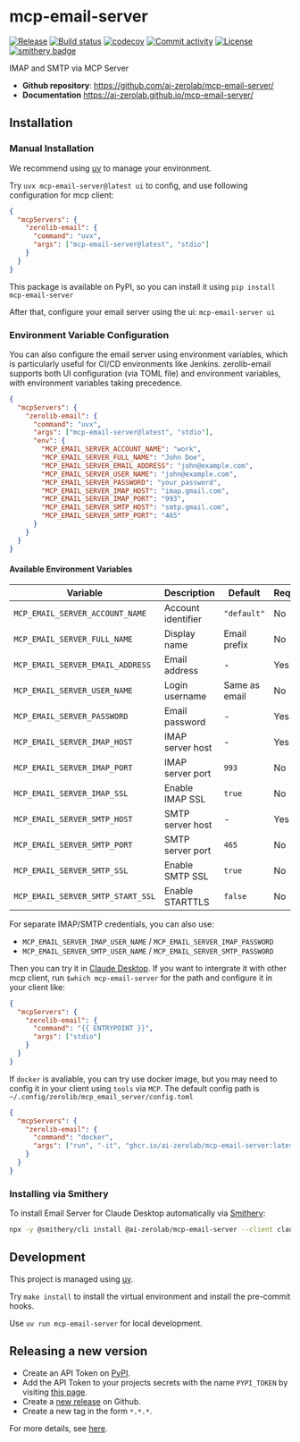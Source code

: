 # mcp-email-server

[![Release](https://img.shields.io/github/v/release/ai-zerolab/mcp-email-server)](https://img.shields.io/github/v/release/ai-zerolab/mcp-email-server)
[![Build status](https://img.shields.io/github/actions/workflow/status/ai-zerolab/mcp-email-server/main.yml?branch=main)](https://github.com/ai-zerolab/mcp-email-server/actions/workflows/main.yml?query=branch%3Amain)
[![codecov](https://codecov.io/gh/ai-zerolab/mcp-email-server/branch/main/graph/badge.svg)](https://codecov.io/gh/ai-zerolab/mcp-email-server)
[![Commit activity](https://img.shields.io/github/commit-activity/m/ai-zerolab/mcp-email-server)](https://img.shields.io/github/commit-activity/m/ai-zerolab/mcp-email-server)
[![License](https://img.shields.io/github/license/ai-zerolab/mcp-email-server)](https://img.shields.io/github/license/ai-zerolab/mcp-email-server)
[![smithery badge](https://smithery.ai/badge/@ai-zerolab/mcp-email-server)](https://smithery.ai/server/@ai-zerolab/mcp-email-server)

IMAP and SMTP via MCP Server

- **Github repository**: <https://github.com/ai-zerolab/mcp-email-server/>
- **Documentation** <https://ai-zerolab.github.io/mcp-email-server/>

## Installation

### Manual Installation

We recommend using [uv](https://github.com/astral-sh/uv) to manage your environment.

Try `uvx mcp-email-server@latest ui` to config, and use following configuration for mcp client:

```json
{
  "mcpServers": {
    "zerolib-email": {
      "command": "uvx",
      "args": ["mcp-email-server@latest", "stdio"]
    }
  }
}
```

This package is available on PyPI, so you can install it using `pip install mcp-email-server`

After that, configure your email server using the ui: `mcp-email-server ui`

### Environment Variable Configuration

You can also configure the email server using environment variables, which is particularly useful for CI/CD environments like Jenkins. zerolib-email supports both UI configuration (via TOML file) and environment variables, with environment variables taking precedence.

```json
{
  "mcpServers": {
    "zerolib-email": {
      "command": "uvx",
      "args": ["mcp-email-server@latest", "stdio"],
      "env": {
        "MCP_EMAIL_SERVER_ACCOUNT_NAME": "work",
        "MCP_EMAIL_SERVER_FULL_NAME": "John Doe",
        "MCP_EMAIL_SERVER_EMAIL_ADDRESS": "john@example.com",
        "MCP_EMAIL_SERVER_USER_NAME": "john@example.com",
        "MCP_EMAIL_SERVER_PASSWORD": "your_password",
        "MCP_EMAIL_SERVER_IMAP_HOST": "imap.gmail.com",
        "MCP_EMAIL_SERVER_IMAP_PORT": "993",
        "MCP_EMAIL_SERVER_SMTP_HOST": "smtp.gmail.com",
        "MCP_EMAIL_SERVER_SMTP_PORT": "465"
      }
    }
  }
}
```

#### Available Environment Variables

| Variable | Description | Default | Required |
|----------|-------------|---------|----------|
| `MCP_EMAIL_SERVER_ACCOUNT_NAME` | Account identifier | `"default"` | No |
| `MCP_EMAIL_SERVER_FULL_NAME` | Display name | Email prefix | No |
| `MCP_EMAIL_SERVER_EMAIL_ADDRESS` | Email address | - | Yes |
| `MCP_EMAIL_SERVER_USER_NAME` | Login username | Same as email | No |
| `MCP_EMAIL_SERVER_PASSWORD` | Email password | - | Yes |
| `MCP_EMAIL_SERVER_IMAP_HOST` | IMAP server host | - | Yes |
| `MCP_EMAIL_SERVER_IMAP_PORT` | IMAP server port | `993` | No |
| `MCP_EMAIL_SERVER_IMAP_SSL` | Enable IMAP SSL | `true` | No |
| `MCP_EMAIL_SERVER_SMTP_HOST` | SMTP server host | - | Yes |
| `MCP_EMAIL_SERVER_SMTP_PORT` | SMTP server port | `465` | No |
| `MCP_EMAIL_SERVER_SMTP_SSL` | Enable SMTP SSL | `true` | No |
| `MCP_EMAIL_SERVER_SMTP_START_SSL` | Enable STARTTLS | `false` | No |

For separate IMAP/SMTP credentials, you can also use:
- `MCP_EMAIL_SERVER_IMAP_USER_NAME` / `MCP_EMAIL_SERVER_IMAP_PASSWORD`
- `MCP_EMAIL_SERVER_SMTP_USER_NAME` / `MCP_EMAIL_SERVER_SMTP_PASSWORD`

Then you can try it in [Claude Desktop](https://claude.ai/download). If you want to intergrate it with other mcp client, run `$which mcp-email-server` for the path and configure it in your client like:

```json
{
  "mcpServers": {
    "zerolib-email": {
      "command": "{{ ENTRYPOINT }}",
      "args": ["stdio"]
    }
  }
}
```

If `docker` is avaliable, you can try use docker image, but you may need to config it in your client using `tools` via `MCP`. The default config path is `~/.config/zerolib/mcp_email_server/config.toml`

```json
{
  "mcpServers": {
    "zerolib-email": {
      "command": "docker",
      "args": ["run", "-it", "ghcr.io/ai-zerolab/mcp-email-server:latest"]
    }
  }
}
```

### Installing via Smithery

To install Email Server for Claude Desktop automatically via [Smithery](https://smithery.ai/server/@ai-zerolab/mcp-email-server):

```bash
npx -y @smithery/cli install @ai-zerolab/mcp-email-server --client claude
```

## Development

This project is managed using [uv](https://github.com/ai-zerolab/uv).

Try `make install` to install the virtual environment and install the pre-commit hooks.

Use `uv run mcp-email-server` for local development.

## Releasing a new version

- Create an API Token on [PyPI](https://pypi.org/).
- Add the API Token to your projects secrets with the name `PYPI_TOKEN` by visiting [this page](https://github.com/ai-zerolab/mcp-email-server/settings/secrets/actions/new).
- Create a [new release](https://github.com/ai-zerolab/mcp-email-server/releases/new) on Github.
- Create a new tag in the form `*.*.*`.

For more details, see [here](https://fpgmaas.github.io/cookiecutter-uv/features/cicd/#how-to-trigger-a-release).
